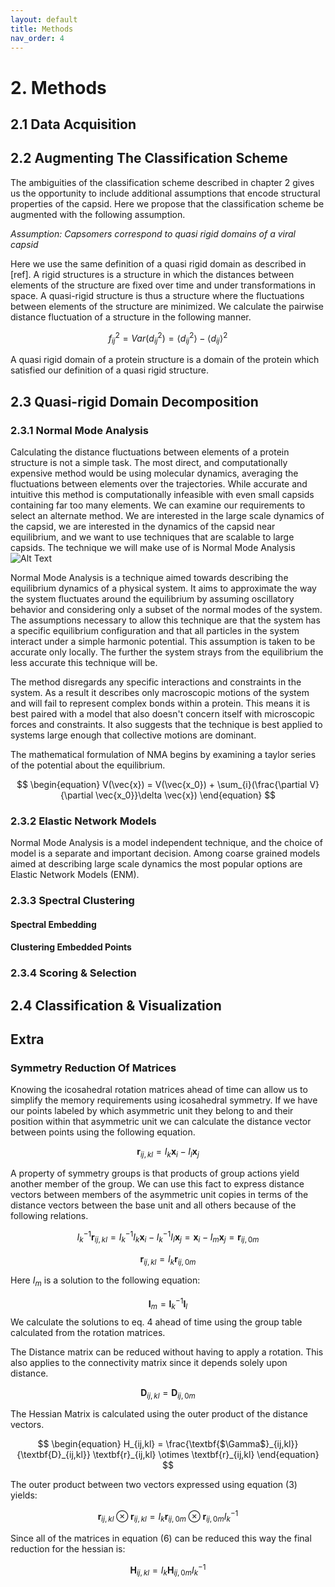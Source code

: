 ```yaml
---
layout: default
title: Methods
nav_order: 4
---
```


# 2. Methods

## 2.1 Data Acquisition


## 2.2 Augmenting The Classification Scheme
The ambiguities of the classification scheme described in chapter 2 gives us the opportunity to include additional
assumptions that encode structural properties of the capsid. Here we propose that the classification scheme be 
augmented with the following assumption.

*Assumption: Capsomers correspond to quasi rigid domains of a viral capsid*

Here we use the same definition of a quasi rigid domain as described in [ref]. A rigid structures is a structure in
which the distances between elements of the structure are fixed over time and under transformations in space. A quasi-rigid structure
is thus a structure where the fluctuations between elements of the structure are minimized. We calculate the pairwise
distance fluctuation of a structure in the following manner.

$$
\begin{equation}
    f^{2}_{ij} = Var(d^{2}_{ij}) = \langle d^{2}_{ij} \rangle - \langle d_{ij} \rangle ^{2}
\end{equation}
$$

A quasi rigid domain of a protein structure is a domain of the protein which satisfied our definition of a quasi rigid 
structure.

## 2.3 Quasi-rigid Domain Decomposition

### 2.3.1 Normal Mode Analysis
Calculating the distance fluctuations between elements of a protein structure is not a simple task. The most direct, and
computationally expensive method would be using molecular dynamics, averaging the fluctuations between elements over the
trajectories. While accurate and intuitive this method is computationally infeasible with even small capsids containing
far too many elements. We can examine our requirements to select an alternate method. We are interested in the large
scale dynamics of the capsid, we are interested in the dynamics of the capsid near equilibrium, and we want to use
techniques that are scalable to large capsids.
The technique we will make use of is Normal Mode Analysis
![Alt Text](1a34.gif)

Normal Mode Analysis is a technique aimed towards describing the equilibrium dynamics of a physical system. It aims to
approximate the way the system fluctuates around the equilibrium by assuming oscillatory behavior and considering only
a subset of the normal modes of the system. The assumptions necessary to allow this technique are that the system has a 
specific equilibrium configuration and that all particles in the system interact under a simple harmonic potential. This
assumption is taken to be accurate only locally. The further the system strays from the equilibrium the less accurate this
technique will be. 

The method disregards any specific interactions and constraints in the system. As a result it describes only macroscopic
motions of the system and will fail to represent complex bonds within a protein. This means it is best paired with a model
that also doesn't concern itself with microscopic forces and constraints. It also suggests that the technique is best 
applied to systems large enough that collective motions are dominant.

The mathematical formulation of NMA begins by examining a taylor series of the potential about the equilibrium.

$$
\begin{equation}
    V(\vec{x}) = V(\vec{x_0}) + \sum_{i}(\frac{\partial V}{\partial \vec{x_0}}\delta \vec{x})
\end{equation}
$$

### 2.3.2 Elastic Network Models
Normal Mode Analysis is a model independent technique, and the choice of model is a separate and important decision.
Among coarse grained models aimed at describing large scale dynamics the most popular options are Elastic Network 
Models (ENM). 

### 2.3.3 Spectral Clustering


#### Spectral Embedding

#### Clustering Embedded Points

### 2.3.4 Scoring & Selection

## 2.4 Classification & Visualization

## Extra
### Symmetry Reduction Of Matrices

Knowing the icosahedral rotation matrices ahead of time can allow us to simplify the memory requirements using icosahedral symmetry. If we have our points labeled by which asymmetric unit they belong to and their position within that asymmetric unit we can calculate the distance vector between points using the following equation.

$$
\begin{equation}
    \textbf{r}_{ij,kl} = I_k \textbf{x}_{i} - I_l \textbf{x}_{j}
\end{equation}
$$

A property of symmetry groups is that products of group actions yield another member of the group. We can use this fact to express distance vectors between members of the asymmetric unit copies in terms of the distance vectors between the base unit and all others because of the following relations.

$$
\begin{equation}
    I_k^{-1} \textbf{r}_{ij,kl} = I_k^{-1} I_k \textbf{x}_{i} - I_k^{-1} I_l \textbf{x}_{j} = \textbf{x}_{i} - I_m \textbf{x}_{j} = \textbf{r}_{ij,0m}
\end{equation}
$$

$$
\begin{equation}
    \textbf{r}_{ij,kl} = I_k \textbf{r}_{ij,0m}
\end{equation}
$$


Here $I_m$ is a solution to the following equation:

$$
\begin{equation}
    \textbf{I}_m =  \textbf{I}_k^{-1} \textbf{I}_l
\end{equation}
$$
We calculate the solutions to eq. 4 ahead of time using the group table calculated from the rotation matrices.

The Distance matrix can be reduced without having to apply a rotation. This also applies to the connectivity matrix since
it depends solely upon distance.

$$
\begin{equation}
    \textbf{D}_{ij,kl} =  \textbf{D}_{ij,0m}
\end{equation}
$$

The Hessian Matrix is calculated using the outer product of the distance vectors.



$$
\begin{equation}
    H_{ij,kl} = \frac{\textbf{$\Gamma$}_{ij,kl}}{\textbf{D}_{ij,kl}} \textbf{r}_{ij,kl} \otimes \textbf{r}_{ij,kl}
\end{equation}
$$

The outer product between two vectors expressed using equation (3) yields:

$$
\begin{equation}
    \textbf{r}_{ij,kl} \otimes \textbf{r}_{ij,kl} = I_k \textbf{r}_{ij,0m} \otimes \textbf{r}_{ij,0m} I_k^{-1}
\end{equation}
$$

Since all of the matrices in equation (6) can be reduced this way the final reduction for the hessian is:

$$
\begin{equation}
    \textbf{H}_{ij,kl} =  I_k \textbf{H}_{ij,0m} I_k^{-1}
\end{equation}
$$